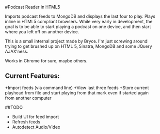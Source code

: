 #Podcast Reader in HTML5

Imports podcast feeds to MongoDB and displays the last four to play. Plays inline in HTML5 compliant browsers. While very early in development, the goal is to be able to start playing a podcast on one device, and then start where you left off on another device.

This is a small internal project made by Bryce. I'm just screwing around trying to get brushed up on HTML 5, Sinatra, MongoDB and some 
JQuery AJAX'ness.

Works in Chrome for sure, maybe others.

## Current Features:

+Import feeds (via command line)
+View last three feeds
+Store current playhead from file and start playing from that mark even if started again from another computer

##TODO

+ Build UI for feed import
+ Refresh feeds
+ Autodetect Audio/Video
